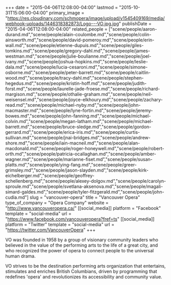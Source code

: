 +++
date = "2015-04-06T12:08:00-04:00"
lastmod = "2015-10-31T15:06:00-04:00"
primary_image = "https://res.cloudinary.com/schmopera/image/upload/v1545409169/media/webhook-uploads/1446318382873/Logo---VO.jpg.jpg"
publishDate = "2015-04-06T12:08:00-04:00"
related_people = ["scene/people/aaron-durand.md","scene/people/alain-coulombe.md","scene/people/colin-ainsworth.md","scene/people/david-pomeroy.md","scene/people/erin-wall.md","scene/people/etienne-dupuis.md","scene/people/giles-tomkins.md","scene/people/gregory-dahl.md","scene/people/james-westman.md","scene/people/julie-boulianne.md","scene/people/joel-ivany.md","scene/people/joshua-hopkins.md","scene/people/leslie-dala.md","scene/people/lucia-cesaroni.md","scene/people/simone-osborne.md","scene/people/peter-barrett.md","scene/people/caitlin-wood.md","scene/people/tracy-dahl.md","scene/people/stephen-hegedus.md","scene/people/kristin-hoff.md","scene/people/judith-forst.md","scene/people/laurelle-jade-froese.md","scene/people/richard-margison.md","scene/people/othalie-graham.md","scene/people/neil-weisensel.md","scene/people/joyce-elkhoury.md","scene/people/zachary-read.md","scene/people/michael-nyby.md","scene/people/john-macmaster.md","scene/people/lyne-fortin.md","scene/people/jeremy-bowes.md","scene/people/john-fanning.md","scene/people/michael-colvin.md","scene/people/megan-latham.md","scene/people/michael-barrett.md","scene/people/bruce-sledge.md","scene/people/gordon-gerrard.md","scene/people/erica-iris.md","scene/people/curtis-sullivan.md","scene/people/jnai-bridges.md","scene/people/andrew-shore.md","scene/people/iain-macneil.md","scene/people/alan-macdonald.md","scene/people/roger-honeywell.md","scene/people/robert-orth.md","scene/people/patricia-ocallaghan.md","scene/people/amber-wagner.md","scene/people/marianne-fiset.md","scene/people/susan-platts.md","scene/people/ying-fang.md","scene/people/greer-grimsley.md","scene/people/jason-slayden.md","scene/people/kirk-eichelberger.md","scene/people/geoffrey-schellenberg.md","scene/people/alexey-dolgov.md","scene/people/carolyn-sproule.md","scene/people/svetlana-aksenova.md","scene/people/magali-simard-galdes.md","scene/people/tyler-fitzgerald.md","scene/people/john-cudia.md"]
slug = "vancouver-opera"
title = "Vancouver Opera"
type_of_company = "Opera Company"
website = "http://www.vancouveropera.ca/"
[[social_media]]
platform = "Facebook"
template = "social-media"
url = "https://www.facebook.com/vancouveropera?fref=ts"
[[social_media]]
platform = "Twitter"
template = "social-media"
url = "https://twitter.com/VancouverOpera"
+++

<p>
	VO was founded in 1958 by a group of visionary community leaders who believed in the value of the performing arts to the life of a great city, and who recognized the power of opera to connect people to the universal human drama.
</p>
<p>
	VO strives to be the destination performing arts organization that entertains, stimulates and enriches British Columbians, driven by programming that redefines 'opera' and revolutionizes its accessibility and community value.
</p>
